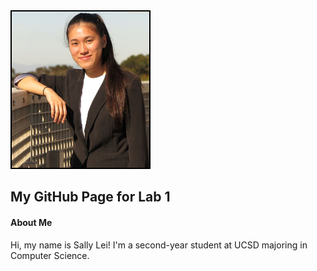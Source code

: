 <img src="me.JPG" alt="Pic of Me" style="width:220px; height:250px; border:2px solid #000"/>

## My GitHub Page for Lab 1

#### About Me

Hi, my name is Sally Lei! I'm a second-year student at UCSD majoring in Computer Science. 


